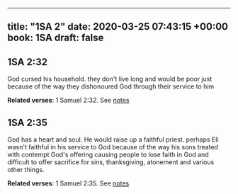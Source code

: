 
---
title: "1SA 2"
date: 2020-03-25 07:43:15 +00:00
book: 1SA
draft: false
---

## 1SA 2:32

God cursed his household. they don't live long and would be poor just because of the way they dishonoured God through their service to him

**Related verses**: 1 Samuel 2:32. See [notes](https://my.bible.com/notes/3392908365549789872)


## 1SA 2:35

God has a heart and soul. He would raise up a faithful priest. perhaps Eli wasn't faithful in his service to God because of the way his sons treated with contempt God's offering causing people to lose faith in God and difficult to offer sacrifice for sins, thanksgiving, atonement and various other things.

**Related verses**: 1 Samuel 2:35. See [notes](https://my.bible.com/notes/3392907492018873004)


